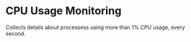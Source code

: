 # CPU Usage Monitoring
Collects details about processess using more than 1% CPU usage, every second.
